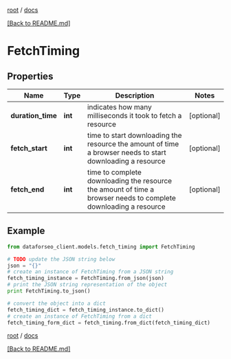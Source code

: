 [root](./../ "root") / [docs](./ "docs")

[[Back to README.md]](./../README.md "[Back to README.md]")

# FetchTiming

## Properties

Name | Type | Description | Notes
------------ | ------------- | ------------- | -------------
**duration_time** | **int** | indicates how many milliseconds it took to fetch a resource | [optional]
**fetch_start** | **int** | time to start downloading the resource the amount of time a browser needs to start downloading a resource | [optional]
**fetch_end** | **int** | time to complete downloading the resource the amount of time a browser needs to complete downloading a resource | [optional]

## Example

```python
from dataforseo_client.models.fetch_timing import FetchTiming

# TODO update the JSON string below
json = "{}"
# create an instance of FetchTiming from a JSON string
fetch_timing_instance = FetchTiming.from_json(json)
# print the JSON string representation of the object
print FetchTiming.to_json()

# convert the object into a dict
fetch_timing_dict = fetch_timing_instance.to_dict()
# create an instance of FetchTiming from a dict
fetch_timing_form_dict = fetch_timing.from_dict(fetch_timing_dict)
```

  

[root](./../ "root") / [docs](./ "docs")

[[Back to README.md]](./../README.md "[Back to README.md]")